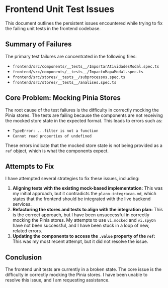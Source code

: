 # Frontend Unit Test Issues

This document outlines the persistent issues encountered while trying to fix the failing unit tests in the frontend codebase.

## Summary of Failures

The primary test failures are concentrated in the following files:

-   `frontend/src/components/__tests__/ImportarAtividadesModal.spec.ts`
-   `frontend/src/components/__tests__/ImpactoMapaModal.spec.ts`
-   `frontend/src/stores/__tests__/subprocessos.spec.ts`
-   `frontend/src/stores/__tests__/analises.spec.ts`

## Core Problem: Mocking Pinia Stores

The root cause of the test failures is the difficulty in correctly mocking the Pinia stores. The tests are failing because the components are not receiving the mocked store state in the expected format. This leads to errors such as:

-   `TypeError: ...filter is not a function`
-   `Cannot read properties of undefined`

These errors indicate that the mocked store state is not being provided as a `ref` object, which is what the components expect.

## Attempts to Fix

I have attempted several strategies to fix these issues, including:

1.  **Aligning tests with the existing mock-based implementation:** This was my initial approach, but it contradicts the `plano-integracao.md`, which states that the frontend should be integrated with the live backend services.
2.  **Refactoring the stores and tests to align with the integration plan:** This is the correct approach, but I have been unsuccessful in correctly mocking the Pinia stores. My attempts to use `vi.mocked` and `vi.spyOn` have not been successful, and I have been stuck in a loop of new, related errors.
3.  **Updating the components to access the `.value` property of the `ref`:** This was my most recent attempt, but it did not resolve the issue.

## Conclusion

The frontend unit tests are currently in a broken state. The core issue is the difficulty in correctly mocking the Pinia stores. I have been unable to resolve this issue, and I am requesting assistance.